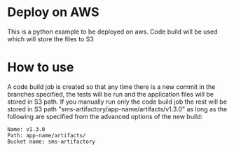 # Deploy on AWS
This is a python example to be deployed on aws. Code build will be used which will store the files to S3

# How to use

A code build job is created so that any time there is a new commit in the branches specified,
the tests will be run and the application files will be stored in S3 path.
If you manually run only the code build job the rest will be stored in S3 path "sms-artifactory/app-name/artifacts/v1.3.0" as long as the following are specified  from the advanced options of the new build:
```
Name: v1.3.0
Path: app-name/artifacts/
Bucket name: sms-artifactory
```
